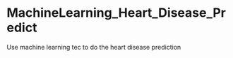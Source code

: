 # MachineLearning_Heart_Disease_Predict
Use machine learning tec to do the heart disease prediction
